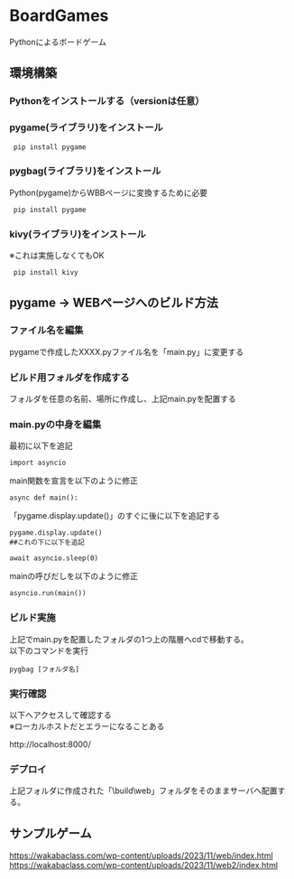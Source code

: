 # BoardGames
Pythonによるボードゲーム

## 環境構築
### Pythonをインストールする（versionは任意）

### pygame(ライブラリ)をインストール
```
 pip install pygame
```

### pygbag(ライブラリ)をインストール
Python(pygame)からWBBページに変換するために必要
```
 pip install pygame
```
### kivy(ライブラリ)をインストール
※これは実施しなくてもOK
```
 pip install kivy
```

## pygame → WEBページへのビルド方法
### ファイル名を編集
pygameで作成したXXXX.pyファイル名を「main.py」に変更する

### ビルド用フォルダを作成する
フォルダを任意の名前、場所に作成し、上記main.pyを配置する

### main.pyの中身を編集
最初に以下を追記
```
import asyncio
```

main関数を宣言を以下のように修正
```
async def main():
```

「pygame.display.update()」のすぐに後に以下を追記する
```
pygame.display.update()
##これの下に以下を追記

await asyncio.sleep(0)
```

mainの呼びだしを以下のように修正
```
asyncio.run(main())
```
### ビルド実施
上記でmain.pyを配置したフォルダの1つ上の階層へcdで移動する。  
以下のコマンドを実行  
```
pygbag [フォルダ名]
```

### 実行確認
以下へアクセスして確認する  
※ローカルホストだとエラーになることある

http://localhost:8000/


### デプロイ
上記フォルダに作成された「\build\web」フォルダをそのままサーバへ配置する。


## サンプルゲーム
https://wakabaclass.com/wp-content/uploads/2023/11/web/index.html  
https://wakabaclass.com/wp-content/uploads/2023/11/web2/index.html 

